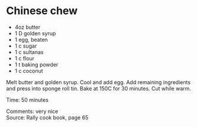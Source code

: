 # Chinese chew

* 4oz butter
* 1 D golden syrup
* 1 egg, beaten
* 1 c sugar
* 1 c sultanas
* 1 c flour
* 1 t baking powder
* 1 c coconut

Melt butter and golden syrup.  Cool and add egg.  Add remaining ingredients and press into sponge roll tin.  Bake at 150C for 30 minutes.  Cut while warm.

Time: 50 minutes  

Comments: very nice  
Source: Rally cook book, page 65

